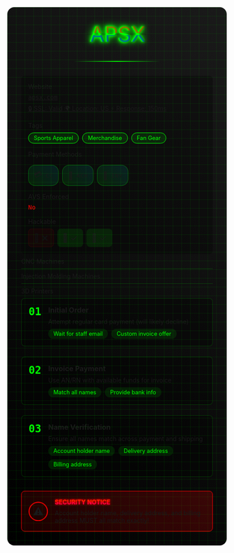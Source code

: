 <div class="guide-container">
  <div class="cyber-grid"></div>
  
  <div class="guide-header">
    <div class="neon-text" data-text="APSX">APSX</div>
    <div class="cyber-line"></div>
  </div>

  <div class="guide-info">
    <AccordionItem type="cyber" title="Target Information:" icon="🎯" status="QUICKBOOKS EINVOICE">
      <div class="info-grid">
        <div class="info-item">
          <span class="label">Website</span>
          <a href="https://www.apsx.com" class="value website-link" target="_blank" rel="noopener noreferrer">
            apsx.com
            <div class="website-meta">
              <a href="https://web-check.xyz/check/https%3A%2F%2Fapsx.com" class="meta-item" target="_blank" rel="noopener noreferrer">
                <span class="meta-icon">🔒</span>
                <span class="meta-text">SSL:</span>
                <span class="meta-value">Valid</span>
              </a>
              <a href="https://web-check.xyz/check/https%3A%2F%2Fapsx.com" class="meta-item" target="_blank" rel="noopener noreferrer">
                <span class="meta-icon">🌍</span>
                <span class="meta-text">Location:</span>
                <span class="meta-value">US</span>
              </a>
              <a href="https://web-check.xyz/check/https%3A%2F%2Fapsx.com" class="meta-item" target="_blank" rel="noopener noreferrer">
                <span class="meta-icon">⚡</span>
                <span class="meta-text">Response:</span>
                <span class="meta-value">150ms</span>
              </a>
            </div>
          </a>
        </div>
        <div class="info-item">
          <span class="label">Tags</span>
          <div class="tags">
            <span class="tag">Sports Apparel</span>
            <span class="tag">Merchandise</span>
            <span class="tag">Fan Gear</span>
          </div>
        </div>
        <div class="info-item">
          <span class="label">Payment Methods</span>
          <div class="payment-methods">
            <span class="payment-chip" title="Credit Card">
              <span class="chip-icon">💳</span>
              <span class="chip-text">CC</span>
            </span>
            <span class="payment-chip" title="Bank Transfer">
              <span class="chip-icon">🏦</span>
              <span class="chip-text">ACH</span>
            </span>
            <span class="payment-chip" title="Custom Invoice">
              <span class="chip-icon">📄</span>
              <span class="chip-text">INV</span>
            </span>
          </div>
        </div>
        <div class="info-item">
          <span class="label">AVS Enforced</span>
          <span class="value no">No</span>
        </div>
        <div class="info-item">
          <span class="label">Hackable</span>
          <div class="hackable-options">
            <span class="option unavailable" title="Email Access">📧 ❌</span>
            <span class="option" title="Direct Access">🔑 ✓</span>
            <span class="option" title="Cookie Access">🍪 ✓</span>
          </div>
        </div>
      </div>
    </AccordionItem>
  </div>

  <div class="guide-content">
    <AccordionItem type="neon" title="Product Categories" icon="📋" status="INFO">
      <ul class="requirements-list">
        <li>CNC Machines</li>
        <li>Injection Molding Machines</li>
        <li>3D Printers</li>
      </ul>
    </AccordionItem>
    <AccordionItem type="hologram" title="Step-by-Step Guide" icon="📝" status="GUIDE">
      <div class="steps">
        <div class="step">
          <div class="step-number">01</div>
          <div class="step-content">
            <h3>Initial Order</h3>
            <p>Attempt regular card payment (will likely decline)</p>
            <div class="step-notes">
              <span class="note">Wait for staff email</span>
              <span class="note">Custom invoice offer</span>
            </div>
          </div>
        </div>
        <div class="step">
          <div class="step-number">02</div>
          <div class="step-content">
            <h3>Invoice Payment</h3>
            <p>Use AN/RN with available funds for invoice</p>
            <div class="step-notes">
              <span class="note">Match all names</span>
              <span class="note">Provide bank info</span>
            </div>
          </div>
        </div>
        <div class="step">
          <div class="step-number">03</div>
          <div class="step-content">
            <h3>Name Verification</h3>
            <p>Ensure all names match across payment and shipping</p>
            <div class="step-notes">
              <span class="note">Account holder name</span>
              <span class="note">Delivery address</span>
              <span class="note">Billing address</span>
            </div>
          </div>
        </div>
      </div>
    </AccordionItem>
  </div>

  <div class="guide-warnings">
    <div class="warning-card">
      <div class="warning-icon">
        <div class="warning-circle">
          <span class="warning-symbol">⚠️</span>
        </div>
      </div>
      <div class="warning-content">
        <h4 class="glitch-text" data-text="SECURITY NOTICE">SECURITY NOTICE</h4>
        <p>Account holder name, delivery address, and billing address MUST all match exactly!</p>
      </div>
      <div class="warning-scanner"></div>
    </div>
  </div>
</div>

<style>
/* Same styles as previous guides */
.guide-container {
  position: relative;
  padding: 2rem;
  background: linear-gradient(45deg, #000, #1a1a1a);
  border-radius: 1rem;
  margin: 2rem 0;
  overflow: hidden;
}

.cyber-grid {
  position: absolute;
  top: 0;
  left: 0;
  right: 0;
  bottom: 0;
  background: 
    linear-gradient(90deg, rgba(0, 255, 0, 0.1) 1px, transparent 1px),
    linear-gradient(rgba(0, 255, 0, 0.1) 1px, transparent 1px);
  background-size: 20px 20px;
  animation: gridScroll 20s linear infinite;
  pointer-events: none;
}

.guide-header {
  text-align: center;
  margin-bottom: 2rem;
  position: relative;
  z-index: 1;
}

.neon-text {
  font-size: 3rem;
  color: #00ff00;
  text-shadow: 
    0 0 5px #00ff00,
    0 0 10px #00ff00,
    0 0 20px #00ff00;
  position: relative;
}

.neon-text::before,
.neon-text::after {
  content: attr(data-text);
  position: absolute;
  width: 100%;
  height: 100%;
  left: 0;
  top: 0;
  opacity: 0.5;
  animation: glitch 0.3s infinite alternate-reverse;
}

.neon-text::before {
  color: #ff0000;
  clip-path: polygon(0 0, 100% 0, 100% 45%, 0 45%);
  transform: translateX(-2px);
}

.neon-text::after {
  color: #0000ff;
  clip-path: polygon(0 55%, 100% 55%, 100% 100%, 0 100%);
  transform: translateX(2px);
}

.cyber-line {
  height: 2px;
  background: linear-gradient(90deg, transparent, #00ff00, transparent);
  margin: 2rem auto;
  width: 200px;
}

.info-grid {
  display: grid;
  grid-template-columns: repeat(auto-fit, minmax(200px, 1fr));
  gap: 1rem;
  padding: 1rem;
  background: rgba(0, 0, 0, 0.3);
  border-radius: 0.5rem;
}

.info-item {
  display: flex;
  flex-direction: column;
  gap: 0.5rem;
}

.label {
  color: var(--vp-c-text-2);
  font-size: 0.9rem;
}

.value {
  font-family: monospace;
  color: var(--vp-c-brand);
}

.value.yes {
  color: #00ff00;
}

.value.no {
  color: #ff0000;
}

.value.check {
  color: #00ff00;
  font-size: 1.2rem;
}

.hackable-options {
  display: flex;
  gap: 0.5rem;
}

.option {
  padding: 0.25rem;
  background: rgba(0, 255, 0, 0.1);
  border-radius: 0.5rem;
  cursor: help;
  font-size: 1.2rem;
  display: flex;
  align-items: center;
  gap: 0.25rem;
  padding: 0.5rem 0.75rem;
}

.option.unavailable {
  opacity: 0.5;
  background: rgba(255, 0, 0, 0.1);
  border: 1px solid rgba(255, 0, 0, 0.2);
}

.tags {
  display: flex;
  flex-wrap: wrap;
  gap: 0.5rem;
}

.tag {
  padding: 0.25rem 0.75rem;
  background: rgba(0, 255, 0, 0.1);
  border: 1px solid #00ff00;
  border-radius: 1rem;
  font-size: 0.8rem;
  color: #00ff00;
}

.payment-methods {
  display: flex;
  gap: 0.5rem;
  margin-top: 0.5rem;
}

.payment-chip {
  display: flex;
  align-items: center;
  gap: 0.5rem;
  padding: 0.5rem 0.75rem;
  background: linear-gradient(45deg, rgba(0, 255, 0, 0.1), rgba(0, 229, 255, 0.1));
  border: 1px solid rgba(0, 255, 0, 0.3);
  border-radius: 1rem;
  cursor: help;
  transition: all 0.3s ease;
  position: relative;
  overflow: hidden;
}

.payment-chip:hover {
  border-color: var(--vp-c-brand);
  box-shadow: 0 0 10px rgba(0, 255, 0, 0.3);
  transform: translateY(-2px);
}

.payment-chip::before {
  content: '';
  position: absolute;
  top: -50%;
  left: -50%;
  width: 200%;
  height: 200%;
  background: linear-gradient(
    45deg,
    transparent,
    rgba(0, 255, 0, 0.1),
    transparent
  );
  transform: rotate(45deg);
  animation: chipScan 2s infinite;
}

.chip-icon {
  font-size: 1.1rem;
}

.chip-text {
  font-family: monospace;
  font-size: 0.8rem;
  color: var(--vp-c-brand);
  text-transform: uppercase;
  letter-spacing: 1px;
}

@keyframes chipScan {
  0% { transform: translateX(-100%) rotate(45deg); }
  100% { transform: translateX(100%) rotate(45deg); }
}

.requirements-list {
  list-style: none;
  padding: 0;
  margin: 0;
}

.requirements-list li {
  padding: 0.5rem 0;
  border-bottom: 1px solid rgba(0, 255, 0, 0.2);
  color: var(--vp-c-text-2);
}

.requirements-list li:last-child {
  border-bottom: none;
}

.steps {
  display: grid;
  gap: 1.5rem;
}

.step {
  display: flex;
  gap: 1rem;
  padding: 1rem;
  background: rgba(0, 0, 0, 0.3);
  border-radius: 0.5rem;
  border: 1px solid rgba(0, 255, 0, 0.2);
}

.step-number {
  font-size: 1.5rem;
  font-weight: bold;
  color: #00ff00;
  font-family: monospace;
}

.step-content h3 {
  margin: 0 0 0.5rem 0;
  color: var(--vp-c-brand);
}

.step-content p {
  margin: 0 0 0.5rem 0;
  color: var(--vp-c-text-2);
}

.step-notes {
  display: flex;
  gap: 0.5rem;
  flex-wrap: wrap;
}

.note {
  padding: 0.25rem 0.75rem;
  background: rgba(0, 255, 0, 0.1);
  border-radius: 1rem;
  font-size: 0.8rem;
  color: #00ff00;
}

.warning-card {
  display: flex;
  gap: 1rem;
  padding: 1rem;
  background: linear-gradient(45deg, rgba(255, 0, 0, 0.1), rgba(255, 0, 0, 0.2));
  border: 1px solid #ff0000;
  border-radius: 0.5rem;
  margin-top: 2rem;
  position: relative;
  overflow: hidden;
}

.warning-icon {
  display: flex;
  align-items: center;
  justify-content: center; 
}

.warning-circle {
  width: 2.5rem;
  height: 2.5rem;
  border: 2px solid #ff0000;
  border-radius: 50%;
  display: flex;
  align-items: center;
  justify-content: center;
  animation: pulseWarning 2s infinite;
  position: relative;
  overflow: hidden;
}

.warning-circle::before {
  content: '';
  position: absolute;
  top: -50%;
  left: -50%;
  width: 200%;
  height: 200%;
  background: linear-gradient(
    45deg,
    transparent,
    rgba(255, 0, 0, 0.2),
    transparent
  );
  transform: rotate(45deg);
  animation: warningGlow 2s linear infinite;
}

.warning-symbol {
  font-size: 1.5rem;
  position: relative;
  z-index: 1;
}

.warning-scanner {
  position: absolute;
  top: 0;
  left: -100%;
  width: 100%;
  height: 2px;
  background: linear-gradient(90deg, transparent, #ff0000, transparent);
  animation: scanWarning 2s linear infinite;
}

.warning-content h4 {
  margin: 0 0 0.5rem 0;
  color: #ff0000;
}

.warning-content p {
  margin: 0;
  color: var(--vp-c-text-2);
}

.glitch-text {
  position: relative;
  color: #ff0000;
  text-shadow: 0 0 5px #ff0000;
  animation: glitchText 3s infinite linear alternate-reverse;
}

.glitch-text::before,
.glitch-text::after {
  content: attr(data-text);
  position: absolute;
  top: 0;
  left: 0;
  width: 100%;
  height: 100%;
}

.glitch-text::before {
  color: #ff3300;
  animation: glitchText 2s infinite;
  clip-path: polygon(0 0, 100% 0, 100% 45%, 0 45%);
  transform: translate(-2px);
  opacity: 0.7;
}

.glitch-text::after {
  color: #ff0066;
  animation: glitchText 2.5s infinite;
  clip-path: polygon(0 55%, 100% 55%, 100% 100%, 0 100%);
  transform: translate(2px);
  opacity: 0.7;
}

@keyframes gridScroll {
  0% { transform: translate(0, 0); }
  100% { transform: translate(20px, 20px); }
}

@keyframes glitch {
  0% { transform: translateX(-2px); }
  100% { transform: translateX(2px); }
}

@keyframes pulseWarning {
  0% { transform: scale(1); opacity: 1; }
  50% { transform: scale(1.1); opacity: 0.7; }
  100% { transform: scale(1); opacity: 1; }
}

@keyframes scanWarning {
  0% { left: -100%; }
  100% { left: 100%; }
}

@keyframes warningGlow {
  0% { transform: translateX(-100%) rotate(45deg); }
  100% { transform: translateX(100%) rotate(45deg); }
}

@keyframes glitchText {
  0% { transform: translate(0); }
  20% { transform: translate(-2px, 2px); }
  40% { transform: translate(-2px, -2px); }
  60% { transform: translate(2px, 2px); }
  80% { transform: translate(2px, -2px); }
  100% { transform: translate(0); }
}
</style>